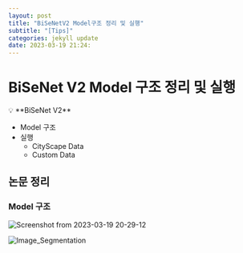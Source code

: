 ```yaml
---
layout: post
title: "BiSeNetV2 Model구조 정리 및 실행"
subtitle: "[Tips]"
categories: jekyll update
date: 2023-03-19 21:24: 
---
```

# BiSeNet V2 Model 구조 정리 및 실행

<aside>
💡 **BiSeNet V2**

- Model 구조
- 실행
    - CityScape Data
    - Custom Data
</aside>

## 논문 정리

### Model 구조

![Screenshot from 2023-03-19 20-29-12](https://user-images.githubusercontent.com/122383307/226174603-6aa66a35-17c5-4df5-a477-5ca89790bccb.png)

![Image_Segmentation](https://user-images.githubusercontent.com/122383307/226174608-e6164d0e-d5fe-440c-9818-e2665e39d0a5.png)


